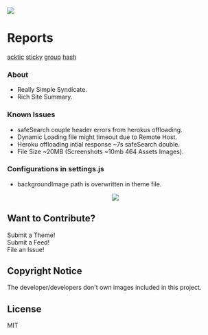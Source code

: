 <img src='https://img.shields.io/github/license/acktic/acktic.github.io?style=social'>

# Reports

<a href='https://gtmetrix.com/reports/acktic.github.io/yQt0KBqs/' target='_blank'>acktic</a>
<a href='https://gtmetrix.com/reports/acktic.github.io/G8TwQuC2/' target='_blank'>sticky</a>
<a href='https://gtmetrix.com/reports/acktic.github.io/4Sw9uKJI/' target='_blank'>group</a>
<a href='https://gtmetrix.com/reports/acktic.github.io/A8CjCoWS/' target='_blank'>hash</a>

### About
  - Really Simple Syndicate.
  - Rich Site Summary.

### Known Issues

* safeSearch couple header errors from herokus offloading.
* Dynamic Loading file might timeout due to Remote Host.
* Heroku offloading intial response ~7s safeSearch double.
* File Size ~20MB (Screenshots ~10mb 464 Assets Images).

### Configurations in settings.js

* backgroundImage path is overwritten in theme file.

<p align='center'><img src='Preview.gif'></p>

Want to Contribute?
----

Submit a Theme!<br>
Submit a Feed!<br>
File an Issue!<br>

Copyright Notice
----

The developer/developers don't own images included in this project.

License
----

MIT
